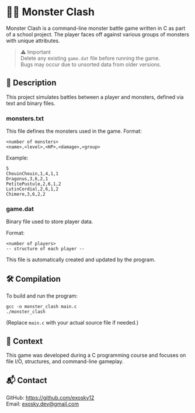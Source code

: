 # 🧟‍♂️ Monster Clash

Monster Clash is a command-line monster battle game written in C as part of a school project. The player faces off against various groups of monsters with unique attributes.

> ⚠️ Important  
> Delete any existing `game.dat` file before running the game.  
> Bugs may occur due to unsorted data from older versions.

## 📄 Description

This project simulates battles between a player and monsters, defined via text and binary files.

### monsters.txt

This file defines the monsters used in the game. Format:
```
<number of monsters>  
<name>,<level>,<HP>,<damage>,<group>
```

Example:
```
5  
ChouinChouin,1,4,1,1  
Dragonus,3,6,2,1  
PetitePustule,2,6,1,2  
LutinCordial,2,6,1,2  
Chimere,3,6,2,2
```

### game.dat

Binary file used to store player data.

Format:
```
<number of players>  
-- structure of each player --
```

This file is automatically created and updated by the program.

## 🛠️ Compilation

To build and run the program:
```
gcc -o monster_clash main.c  
./monster_clash
```

(Replace `main.c` with your actual source file if needed.)

## 🏫 Context

This game was developed during a C programming course and focuses on file I/O, structures, and command-line gameplay.

## 📬 Contact

GitHub: https://github.com/exosky12  
Email: exosky.dev@gmail.com
